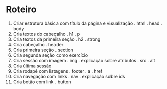 # Roteiro

1. Criar estrutura básica com título da página e visualização
  . html
  . head
  . body
1. Cria textos do cabeçalho
  . h1
  . p
1. Cria textos da primeira seção
  . h2
  . strong
1. Cria cabeçalho
  . header
1. Cria primeira seção
  . section
1. Cria segunda seção como exercício
1. Cria sessão com imagem
  . img
  . explicação sobre atributos
  . src
  . alt
1. Cria última sessão
1. Cria rodapé com listagens
  . footer
  . a
  . href
1. Cria navegação com links
  . nav
  . explicação sobre ids
1. Cria botão com link
  . button
